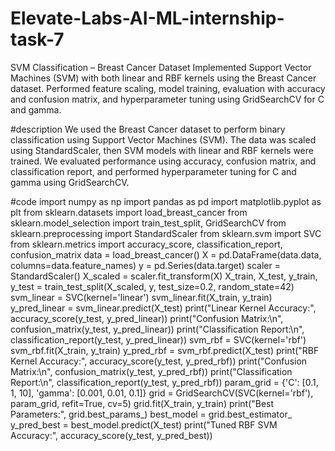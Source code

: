 # Elevate-Labs-AI-ML-internship-task-7
SVM Classification – Breast Cancer Dataset Implemented Support Vector Machines (SVM) with both linear and RBF kernels using the Breast Cancer dataset. Performed feature scaling, model training, evaluation with accuracy and confusion matrix, and hyperparameter tuning using GridSearchCV for C and gamma.

#description
We used the Breast Cancer dataset to perform binary classification using Support Vector Machines (SVM). The data was scaled using StandardScaler, then SVM models with linear and RBF kernels were trained. We evaluated performance using accuracy, confusion matrix, and classification report, and performed hyperparameter tuning for C and gamma using GridSearchCV.

#code
import numpy as np
import pandas as pd
import matplotlib.pyplot as plt
from sklearn.datasets import load_breast_cancer
from sklearn.model_selection import train_test_split, GridSearchCV
from sklearn.preprocessing import StandardScaler
from sklearn.svm import SVC
from sklearn.metrics import accuracy_score, classification_report, confusion_matrix
data = load_breast_cancer()
X = pd.DataFrame(data.data, columns=data.feature_names)
y = pd.Series(data.target)
scaler = StandardScaler()
X_scaled = scaler.fit_transform(X)
X_train, X_test, y_train, y_test = train_test_split(X_scaled, y, test_size=0.2, random_state=42)
svm_linear = SVC(kernel='linear')
svm_linear.fit(X_train, y_train)
y_pred_linear = svm_linear.predict(X_test)
print("Linear Kernel Accuracy:", accuracy_score(y_test, y_pred_linear))
print("Confusion Matrix:\n", confusion_matrix(y_test, y_pred_linear))
print("Classification Report:\n", classification_report(y_test, y_pred_linear))
svm_rbf = SVC(kernel='rbf')
svm_rbf.fit(X_train, y_train)
y_pred_rbf = svm_rbf.predict(X_test)
print("RBF Kernel Accuracy:", accuracy_score(y_test, y_pred_rbf))
print("Confusion Matrix:\n", confusion_matrix(y_test, y_pred_rbf))
print("Classification Report:\n", classification_report(y_test, y_pred_rbf))
param_grid = {'C': [0.1, 1, 10], 'gamma': [0.001, 0.01, 0.1]}
grid = GridSearchCV(SVC(kernel='rbf'), param_grid, refit=True, cv=5)
grid.fit(X_train, y_train)
print("Best Parameters:", grid.best_params_)
best_model = grid.best_estimator_
y_pred_best = best_model.predict(X_test)
print("Tuned RBF SVM Accuracy:", accuracy_score(y_test, y_pred_best))








